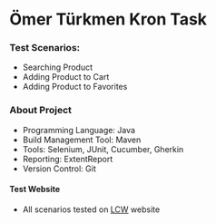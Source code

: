 <h1 align="left"> Ömer Türkmen Kron Task </h1>

### Test Scenarios:

- Searching Product
- Adding Product to Cart
- Adding Product to Favorites


### About Project

- Programming Language: Java
- Build Management Tool: Maven
- Tools: Selenium, JUnit, Cucumber, Gherkin
- Reporting: ExtentReport
- Version Control: Git


#### Test Website

- All scenarios tested on [LCW](https://www.lcw.com) website
